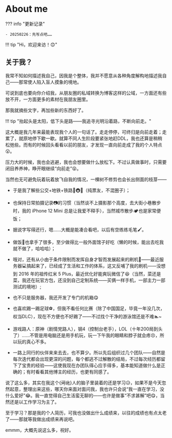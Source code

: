 # About me

??? info "更新记录"

    - 20250226：先写点吧……

!!! tip "Hi，欢迎来访！😊"

## 关于我？

我常不知如何描述我自己，因我是个整体，我并不愿意从各种角度解构地描述我自己——那常使人陷入盲人摸象的境地。

可说到底也要向你介绍我，从朋友圈的私域转换为博客这样的公域，一方面还有些放不开，一方面更多的素材在我朋友圈里。

那我就摘些文字，再加些新的东西好了。

!!! tip "抬起头是太阳，低下头是路——我追寻光明沿着路，不断向前走。"

这大概是我几年来最能表现我个人的一句话了。走走停停，可终归是向前走着；走累了，就原地停下歇一歇。就算不同人生阶段要紧张地赶DDL，我也还算是稍稍松弛些。而有的时候回头看看以前的朋友，才发现一直向前走成了我的个人特点😮。

压力大的时候，我也会逃避，我也会想要做什么放松下。不过认真做事时，只需要闭目养养神，睁开眼继续“向前走”😝。

当然也无可避免玩着玩着放飞自我的情况，一棵树不修剪也会长出侧面的枝芽——

- 于是我了解些公交+地铁+铁路🚌🚇🚝（纯票友，不混圈子）；

- 也保持日常拍摄记录📷的习惯（当然谈不上摄影那个高度，去大街小巷散步时，我的 iPhone 12 Mini 总是让我爱不释手），当然城市散步🏕也是家常便饭；

- 据说字写得还行，嗯……大概是能凑合看吧，以后有空练练毛笔🖌。

- 做饭🍛也拿手了很多，至少做得比一般外面馆子好吃（懒的时候，能出去吃我就不做了，哈哈哈）；

- 哦对，还有从小由于条件限制而发挥自身才智而发展起来的刷机📱——最近服务器💻搞起来了，已经成了生活和工作的体系，这又反哺了我的刷机——没想到 2016 年的祖传红米 5 Plus，最近优化好能爽玩微信了😆（当然，菜还是菜，我还在玩官方包，还没到自己定制系统——买俩一样手机，一部主力一部测试的境地）;

- 也不只是服务器，我还开发了专门的机箱😋

- 也喜欢踢一踢足球⚽，但我不看任何比赛（除了中国国足，毕竟一年没几次，权当DLC），现在不方便也不好踢了——不过找个干净的游泳馆还是不难🏊‍~

- 游戏路人：原神（剧情党路人），钢4（控制台老手），LOL（十年200局到头了）……不管是用电脑还是用手机玩，玩一下午我的眼睛和脖子就会疼😣，所以玩的真心不多。

- 一路上同行的伙伴来来去去，也不算少。所以先后组织过几个团队——自然是每次迭代都会出现更深的问题，每个都逃不过解散的结局，不过每次经历都留下了宝贵的经验——这使我现在办团队得心应手得多，基本能知道做什么是正确的；有时看看其他博主的经历，也更有同感了。

说了这么多，其实在我这个{~~河北~~}人的脑子里装着的还是学习😥，如果不是今天忽然起意，整理出来这些，哪天你来面对面问我，我也许只会说“我一直在学习，没什么爱好”😂。我一直觉得自己生活蛮无聊的——也许是做事“不求甚解”吧😋，当然还是以工作学习为主了。

至于学习？那是我的个人简历，可我也没做出什么成绩来，以往的成绩也有点太老了——那就等我做出成绩来再说吧。

emmm，大概先说这么多，祝好。